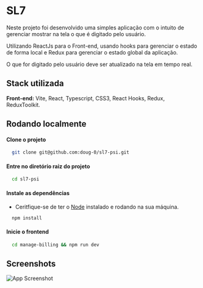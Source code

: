 
# SL7

Neste projeto foi desenvolvido uma simples aplicação com o intuito de gerenciar mostrar na tela o que é digitado pelo usuário.

Utilizando ReactJs para o Front-end, usando hooks para gerenciar o estado de forma local e Redux para gerenciar o estado global da aplicação.

O que for digitado pelo usuário deve ser atualizado na tela em tempo real.


## Stack utilizada

**Front-end:** Vite, React, Typescript, CSS3, React Hooks, Redux, ReduxToolkit.



## Rodando localmente

#### Clone o projeto

```bash
  git clone git@github.com:doug-0/sl7-psi.git
```

#### Entre no diretório raiz do projeto

```bash
  cd sl7-psi
```

#### Instale as dependências
- Ceritfique-se de ter o [Node](https://nodejs.org/pt-br/) instalado e rodando na sua máquina.


```bash
  npm install
```

#### Inicie o frontend

```bash
  cd manage-billing && npm run dev
```

## Screenshots

![App Screenshot](https://user-images.githubusercontent.com/83235564/193369878-63400d3b-611b-46ee-8123-6c050380c80b.png)

